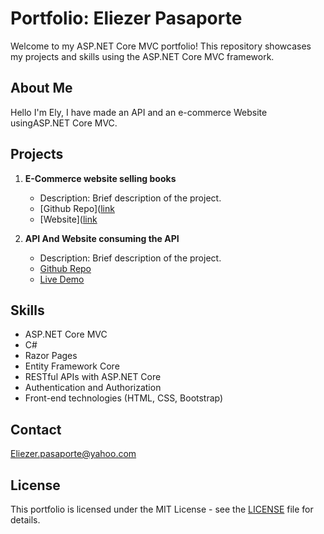 # Portfolio: Eliezer Pasaporte

Welcome to my ASP.NET Core MVC portfolio! This repository showcases my projects and skills using the ASP.NET Core MVC framework.

## About Me

Hello I'm Ely, I have made an API and an e-commerce Website usingASP.NET Core MVC.

## Projects



1. **E-Commerce website selling books**
   - Description: Brief description of the project.
   - [Github Repo]([link](https://github.com/Elypasaporte/E-Commerce-app-ASP.Net-Core-MVC)
   - [Website]([link](https://book-sales-ely.azurewebsites.net)

2. **API And Website consuming the API**
   - Description: Brief description of the project.
   - [Github Repo](https://github.com/Elypasaporte/RESTful-Web-API--Villa-Booking-app)
   - [Live Demo](RESTful-Web-API--Villa-Booking-app)

## Skills


- ASP.NET Core MVC
- C#
- Razor Pages
- Entity Framework Core
- RESTful APIs with ASP.NET Core
- Authentication and Authorization
- Front-end technologies (HTML, CSS, Bootstrap)

## Contact

Eliezer.pasaporte@yahoo.com

## License

This portfolio is licensed under the MIT License - see the [LICENSE](LICENSE) file for details.
